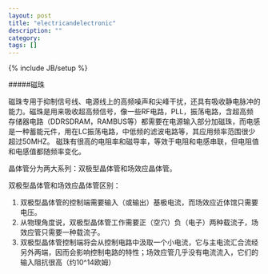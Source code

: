 ```yaml
---
layout: post
title: "electricandelectronic"
description: ""
category: 
tags: []
---
```

{% include JB/setup %}

#####磁珠

磁珠专用于抑制信号线、电源线上的高频噪声和尖峰干扰，还具有吸收静电脉冲的能力。磁珠是用来吸收超高频信号，像一些RF电路，PLL，振荡电路，含超高频存储器电路（DDRSDRAM，RAMBUS等）都需要在电源输入部分加磁珠，而电感是一种蓄能元件，用在LC振荡电路，中低频的滤波电路等，其应用频率范围很少超过50MHZ。 磁珠有很高的电阻率和磁导率，等效于电阻和电感串联，但电阻值和电感值都随频率变化。

晶体管分为两大系列：双极型晶体管和场效应晶体管。

双极型晶体管和场效应晶体管区别：

1. 双极型晶体管的控制端需要输入（或输出）基极电流，而场效应近体馆只需要电压。
2. 从物理角度说，双极型晶体管工作需要正（空穴）负（电子）两种载流子，场效应管只需要一种载流子。
3. 双极型晶体管控制端将会从控制电路中汲取一个小电流，它与主电流汇合流经另外两端，因而会影响控制电路的特性；场效应管几乎没有电流流入，它们的输入阻抗很高（约10^14欧姆）

